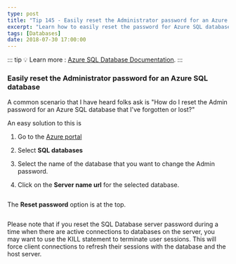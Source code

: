 ```yaml
---
type: post
title: "Tip 145 - Easily reset the Administrator password for an Azure SQL database"
excerpt: "Learn how to easily reset the password for Azure SQL database"
tags: [Databases]
date: 2018-07-30 17:00:00
---
```


::: tip
:bulb: Learn more : [Azure SQL Database Documentation](https://docs.microsoft.com/azure/sql-database?WT.mc_id=docs-azuredevtips-azureappsdev).
:::

### Easily reset the Administrator password for an Azure SQL database

A common scenario that I have heard folks ask is "How do I reset the Admin password for an Azure SQL database that I've forgotten or lost?"

An easy solution to this is

1. Go to the [Azure portal](https://portal.azure.com)

2. Select **SQL databases**

3. Select the name of the database that you want to change the Admin password.

4. Click on the **Server name url** for the selected database.

<img :src="$withBase('/files/azuresqlpw1.png')">

The **Reset password** option is at the top.

<img :src="$withBase('/files/azuresqlpw2.png')">

Please note that if you reset the SQL Database server password during a time when there are active connections to databases on the server, you may want to use the KILL statement to terminate user sessions. This will force client connections to refresh their sessions with the database and the host server.

